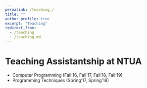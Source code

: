 ```yaml
---
permalink: /teaching_/
title: ""
author_profile: true
excerpt: "Teaching"
redirect_from: 
  - /teaching
  - /teaching.md
---
```


Teaching Assistantship at NTUA
======
* Computer Programming (Fall’16, Fall’17, Fall’18, Fall’19)
* Programming Techniques (Spring’17, Spring’18)
